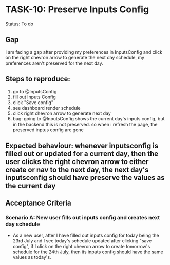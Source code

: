 # TASK-10: Preserve Inputs Config
Status: To do

## Gap
I am facing a gap after providing my preferences in InputsConfig and click on the right chevron arrow to generate the next day schedule, my preferences aren't preserved for the next day.

## Steps to reproduce:
1. go to @InputsConfig
2. fill out Inputs Config
3. click "Save config"
4. see dashboard render schedule
5. click right chevron arrow to generate next day
6. bug: going to @InputsConfig shows the current day's inputs config, but in the backend this is not preserved. so when i refresh the page, the preserved inptus config are gone

## Expected behaviour: whenever inputsconfig is filled out or updated for a current day, then the user clicks the right chevron arrow to either create or nav to the next day, the next day's inputsconfig should have preserve the values as the current day

## Acceptance Criteria
### Scenario A: New user fills out inputs config and creates next day schedule
- As a new user, after I have filled out inputs config for today being the 23rd July and I see today's schedule updated after clicking "save config", if I click on the right chevron arrow to create tomorrow's schedule for the 24th July, then its inputs config should have the same values as today's. 
